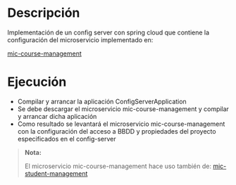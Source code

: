 # Descripción

Implementación de un config server con spring cloud que contiene la configuración del microservicio
implementado en:

[mic-course-management](https://github.com/jaimemachicado/mic-course-management)

# Ejecución

* Compilar y arrancar la aplicación ConfigServerApplication
* Se debe descargar el microservicio mic-course-management y compilar y arrancar dicha aplicación
* Como resultado se levantará el microservicio mic-course-management con la configuración del acceso
  a BBDD y propiedades del proyecto especificados en el config-server

>**Nota:**
> 
> El microservicio mic-course-management hace uso también de:
> [mic-student-management](https://github.com/jaimemachicado/mic-student-management)
 
